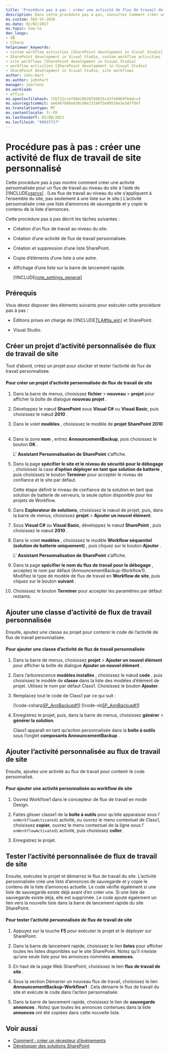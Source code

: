 ```yaml
---
title: 'Procédure pas à pas : créer une activité de flux de travail de site personnalisée | Microsoft Docs'
description: Dans cette procédure pas à pas, consultez Comment créer une activité personnalisée pour un flux de travail SharePoint au niveau du site à l’aide de Visual Studio.
ms.custom: SEO-VS-2020
ms.date: 02/02/2017
ms.topic: how-to
dev_langs:
- VB
- CSharp
helpviewer_keywords:
- custom workflow activities [SharePoint development in Visual Studio]
- SharePoint development in Visual Studio, custom workflow activities
- site workflows [SharePoint development in Visual Studio]
- workflow activities [SharePoint development in Visual Studio]
- SharePoint development in Visual Studio, site workflows
author: John-Hart
ms.author: johnhart
manager: jmartens
ms.workload:
- office
ms.openlocfilehash: f2b722ccef084286287b9825c43fa9069f64dcc4
ms.sourcegitcommit: ae6d47b09a439cd0e13180f5e89510e3e347fd47
ms.translationtype: MT
ms.contentlocale: fr-FR
ms.lasthandoff: 02/08/2021
ms.locfileid: "99937717"
---
```

# <a name="walkthrough-create-a-custom-site-workflow-activity"></a>Procédure pas à pas : créer une activité de flux de travail de site personnalisé
  Cette procédure pas à pas montre comment créer une activité personnalisée pour un flux de travail au niveau du site à l’aide de [!INCLUDE[vsprvs](../sharepoint/includes/vsprvs-md.md)] . (Les flux de travail au niveau du site s’appliquent à l’ensemble du site, pas seulement à une liste sur le site.) L’activité personnalisée crée une liste d’annonces de sauvegarde et y copie le contenu de la liste d’annonces.

 Cette procédure pas à pas décrit les tâches suivantes :

- Création d’un flux de travail au niveau du site.

- Création d’une activité de flux de travail personnalisée.

- Création et suppression d’une liste SharePoint.

- Copie d’éléments d’une liste à une autre.

- Affichage d’une liste sur la barre de lancement rapide.

  [!INCLUDE[note_settings_general](../sharepoint/includes/note-settings-general-md.md)]

## <a name="prerequisites"></a>Prérequis
 Vous devez disposer des éléments suivants pour exécuter cette procédure pas à pas :

- Éditions prises en charge de [!INCLUDE[TLA#tla_win](../sharepoint/includes/tlasharptla-win-md.md)] et SharePoint.

- Visual Studio.

## <a name="create-a-site-workflow-custom-activity-project"></a>Créer un projet d’activité personnalisée de flux de travail de site
 Tout d’abord, créez un projet pour stocker et tester l’activité de flux de travail personnalisée.

#### <a name="to-create-a-site-workflow-custom-activity-project"></a>Pour créer un projet d’activité personnalisée de flux de travail de site

1. Dans la barre de menus, choisissez **fichier**  >  **nouveau**  >  **projet** pour afficher la boîte de dialogue **nouveau projet** .

2. Développez le nœud **SharePoint** sous **Visual C#** ou **Visual Basic**, puis choisissez le nœud **2010** .

3. Dans le volet **modèles** , choisissez le modèle de **projet SharePoint 2010** .

4. Dans la zone **nom** , entrez **AnnouncementBackup**, puis choisissez le bouton **OK** .

     L' **Assistant Personnalisation de SharePoint** s’affiche.

5. Dans la page **spécifier le site et le niveau de sécurité pour le débogage** , choisissez la case **d’option déployer en tant que solution de batterie** , puis choisissez le bouton **Terminer** pour accepter le niveau de confiance et le site par défaut.

     Cette étape définit le niveau de confiance de la solution en tant que solution de batterie de serveurs, la seule option disponible pour les projets de Workflow.

6. Dans **Explorateur de solutions**, choisissez le nœud de projet, puis, dans la barre de menus, choisissez **projet**  >  **Ajouter un nouvel élément**.

7. Sous **Visual C#** ou **Visual Basic**, développez le nœud **SharePoint** , puis choisissez le nœud **2010** .

8. Dans le volet **modèles** , choisissez le modèle **Workflow séquentiel (solution de batterie uniquement)** , puis cliquez sur le bouton **Ajouter** .

     L' **Assistant Personnalisation de SharePoint** s’affiche.

9. Dans la page **spécifier le nom du flux de travail pour le débogage** , acceptez le nom par défaut (AnnouncementBackup-Workflow1). Modifiez le type de modèle de flux de travail en **Workflow de site**, puis cliquez sur le bouton **suivant** .

10. Choisissez le bouton **Terminer** pour accepter les paramètres par défaut restants.

## <a name="add-a-custom-workflow-activity-class"></a>Ajouter une classe d’activité de flux de travail personnalisée
 Ensuite, ajoutez une classe au projet pour contenir le code de l’activité de flux de travail personnalisée.

#### <a name="to-add-a-custom-workflow-activity-class"></a>Pour ajouter une classe d’activité de flux de travail personnalisée

1. Dans la barre de menus, choisissez **projet**  >  **Ajouter un nouvel élément** pour afficher la boîte de dialogue **Ajouter un nouvel élément** .

2. Dans l’arborescence **modèles installés** , choisissez le nœud **code** , puis choisissez le modèle de **classe** dans la liste des modèles d’élément de projet. Utilisez le nom par défaut Class1. Choisissez le bouton **Ajouter**.

3. Remplacez tout le code de Class1 par ce qui suit :

     [!code-csharp[SP_AnnBackup#1](../sharepoint/codesnippet/CSharp/announcementbackup/class1.cs#1)]
     [!code-vb[SP_AnnBackup#1](../sharepoint/codesnippet/VisualBasic/announcementbackupvb/class1.vb#1)]

4. Enregistrez le projet, puis, dans la barre de menus, choisissez **générer**  >  **générer la solution**.

     Class1 apparaît en tant qu’action personnalisée dans la **boîte à outils** sous l’onglet **composants AnnouncementBackup** .

## <a name="add-the-custom-activity-to-the-site-workflow"></a>Ajouter l’activité personnalisée au flux de travail de site
 Ensuite, ajoutez une activité au flux de travail pour contenir le code personnalisé.

#### <a name="to-add-a-custom-activity-to-the-site-workflow"></a>Pour ajouter une activité personnalisée au workflow de site

1. Ouvrez Workflow1 dans le concepteur de flux de travail en mode Design.

2. Faites glisser classe1 de la **boîte à outils** pour qu’elle apparaisse sous l' `onWorkflowActivated1` activité, ou ouvrez le menu contextuel de Class1, choisissez **copier**, ouvrez le menu contextuel de la ligne sous l' `onWorkflowActivated1` activité, puis choisissez **coller**.

3. Enregistrez le projet.

## <a name="test-the-site-workflow-custom-activity"></a>Tester l’activité personnalisée de flux de travail de site
 Ensuite, exécutez le projet et démarrez le flux de travail du site. L’activité personnalisée crée une liste d’annonces de sauvegarde et y copie le contenu de la liste d’annonces actuelle. Le code vérifie également si une liste de sauvegarde existe déjà avant d’en créer une. Si une liste de sauvegarde existe déjà, elle est supprimée. Le code ajoute également un lien vers la nouvelle liste dans la barre de lancement rapide du site SharePoint.

#### <a name="to-test-the-site-workflow-custom-activity"></a>Pour tester l’activité personnalisée de flux de travail de site

1. Appuyez sur la touche **F5** pour exécuter le projet et le déployer sur SharePoint.

2. Dans la barre de lancement rapide, choisissez le lien **listes** pour afficher toutes les listes disponibles sur le site SharePoint. Notez qu’il n’existe qu’une seule liste pour les annonces nommées **annonces**.

3. En haut de la page Web SharePoint, choisissez le lien **flux de travail de site** .

4. Sous la section Démarrer un nouveau flux de travail, choisissez le lien **AnnouncementBackup-Workflow1** . Cela démarre le flux de travail du site et exécute le code dans l’action personnalisée.

5. Dans la barre de lancement rapide, choisissez le lien de **sauvegarde annonces** . Notez que toutes les annonces contenues dans la liste **annonces** ont été copiées dans cette nouvelle liste.

## <a name="see-also"></a>Voir aussi
- [Comment : créer un récepteur d’événements](../sharepoint/how-to-create-an-event-receiver.md)
- [Développer des solutions SharePoint](../sharepoint/developing-sharepoint-solutions.md)
